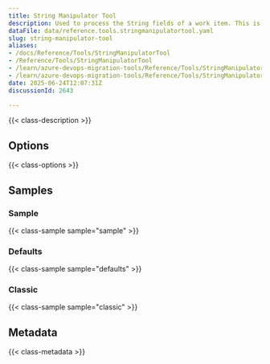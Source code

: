 ```yaml
---
title: String Manipulator Tool
description: Used to process the String fields of a work item. This is useful for cleaning up data. It will limit fields to a max length and apply regex replacements based on what is configured. Each regex replacement is applied in order and can be enabled or disabled.
dataFile: data/reference.tools.stringmanipulatortool.yaml
slug: string-manipulator-tool
aliases:
- /docs/Reference/Tools/StringManipulatorTool
- /Reference/Tools/StringManipulatorTool
- /learn/azure-devops-migration-tools/Reference/Tools/StringManipulatorTool
- /learn/azure-devops-migration-tools/Reference/Tools/StringManipulatorTool/index.md
date: 2025-06-24T12:07:31Z
discussionId: 2643

---
```

{{< class-description >}}

## Options

{{< class-options >}}

## Samples

### Sample

{{< class-sample sample="sample" >}}

### Defaults

{{< class-sample sample="defaults" >}}

### Classic

{{< class-sample sample="classic" >}}

## Metadata

{{< class-metadata >}}

